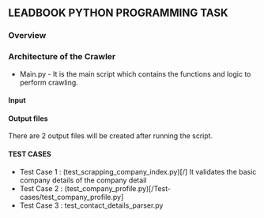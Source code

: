 ## LEADBOOK PYTHON PROGRAMMING TASK

### Overview


### Architecture of the Crawler

* Main.py - It is the main script which contains the functions and logic to perform crawling. 

#### Input


#### Output files

There are 2 output files will be created after running the script. 



#### TEST CASES 

* Test Case 1 : (test_scrapping_company_index.py)[/]
        It validates the basic company details of the company detail     
* Test Case 2 : (test_company_profile.py)[/Test-cases/test_company_profile.py]
* Test Case 3 : test_contact_details_parser.py

